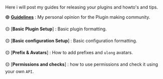 Here i will post my guides for releasing your plugins and howto's and tips.




:purple_circle: [**Guidelines**](https://github.com/KrunghCrow/Plugin-Guidelines/blob/main/Guidelines.md) : My personal opinion for the Plugin making community.

:yellow_circle: [**Basic Plugin Setup**] : Basic plugin formatting.

:yellow_circle: [**Basic configuration Setup**] : Basic configuration formatting.

:yellow_circle: [**Prefix & Avatars**] : How to add prefixes and `ulong` avatars.

:yellow_circle: [**Permissions and checks**] : how to use permissions and check it using your own `API`.
